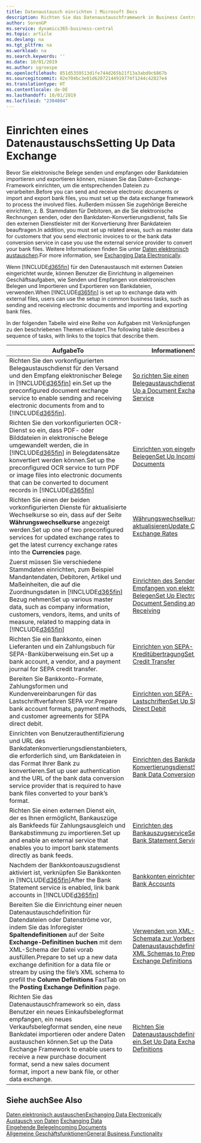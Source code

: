```yaml
---
title: Datenaustausch einrichten | Microsoft Docs
description: Richten Sie das Datenaustauschframework in Business Central ein.
author: SorenGP
ms.service: dynamics365-business-central
ms.topic: article
ms.devlang: na
ms.tgt_pltfrm: na
ms.workload: na
ms.search.keywords: ''
ms.date: 10/01/2019
ms.author: sgroespe
ms.openlocfilehash: 851d5359513d1fe744d265b21f13a3abd9c6867b
ms.sourcegitcommit: 02e704bc3e01d62072144919774f1244c42827e4
ms.translationtype: HT
ms.contentlocale: de-DE
ms.lasthandoff: 10/01/2019
ms.locfileid: "2304804"
---
```

# <a name="setting-up-data-exchange"></a><span data-ttu-id="8d481-103">Einrichten eines Datenaustauschs</span><span class="sxs-lookup"><span data-stu-id="8d481-103">Setting Up Data Exchange</span></span>
<span data-ttu-id="8d481-104">Bevor Sie elektronische Belege senden und empfangen oder Bankdateien importieren und exportieren können, müssen Sie das Daten-Exchange-Framework einrichten, um die entsprechenden Dateien zu verarbeiten.</span><span class="sxs-lookup"><span data-stu-id="8d481-104">Before you can send and receive electronic documents or import and export bank files, you must set up the data exchange framework to process the involved files.</span></span> <span data-ttu-id="8d481-105">Außerdem müssen Sie zugehörige Bereiche einrichten, z. B. Stammdaten für Debitoren, an die Sie elektronische Rechnungen senden, oder den Bankdaten-Konvertierungsdienst, falls Sie den externen Dienstleister mit der Konvertierung Ihrer Bankdateien beauftragen.</span><span class="sxs-lookup"><span data-stu-id="8d481-105">In addition, you must set up related areas, such as master data for customers that you send electronic invoices to or the bank data conversion service in case you use the external service provider to convert your bank files.</span></span> <span data-ttu-id="8d481-106">Weitere Informationen finden Sie unter [Daten elektronisch austauschen](across-data-exchange.md).</span><span class="sxs-lookup"><span data-stu-id="8d481-106">For more information, see [Exchanging Data Electronically](across-data-exchange.md).</span></span>  

 <span data-ttu-id="8d481-107">Wenn [!INCLUDE[d365fin](includes/d365fin_md.md)] für den Datenaustausch mit externen Dateien eingerichtet wurde, können Benutzer die Einrichtung in allgemeinen Geschäftsaufgaben, wie Senden und Empfangen von elektronischen Belegen und Importieren und Exportieren von Bankdateien, verwenden.</span><span class="sxs-lookup"><span data-stu-id="8d481-107">When [!INCLUDE[d365fin](includes/d365fin_md.md)] is set up to exchange data with external files, users can use the setup in common business tasks, such as sending and receiving electronic documents and importing and exporting bank files.</span></span>  

 <span data-ttu-id="8d481-108">In der folgenden Tabelle wird eine Reihe von Aufgaben mit Verknüpfungen zu den beschriebenen Themen erläutert.</span><span class="sxs-lookup"><span data-stu-id="8d481-108">The following table describes a sequence of tasks, with links to the topics that describe them.</span></span>  

|<span data-ttu-id="8d481-109">**Aufgabe**</span><span class="sxs-lookup"><span data-stu-id="8d481-109">**To**</span></span>|<span data-ttu-id="8d481-110">**Informationen**</span><span class="sxs-lookup"><span data-stu-id="8d481-110">**See**</span></span>|  
|------------|-------------|  
|<span data-ttu-id="8d481-111">Richten Sie den vorkonfigurierten Belegaustauschdienst für den Versand und den Empfang elektronischer Belege in [!INCLUDE[d365fin](includes/d365fin_md.md)] ein.</span><span class="sxs-lookup"><span data-stu-id="8d481-111">Set up the preconfigured document exchange service to enable sending and receiving electronic documents from and to [!INCLUDE[d365fin](includes/d365fin_md.md)].</span></span>|[<span data-ttu-id="8d481-112">So richten Sie einen Belegaustauschdienst ein</span><span class="sxs-lookup"><span data-stu-id="8d481-112">Set Up a Document Exchange Service</span></span>](across-how-to-set-up-a-document-exchange-service.md)|  
|<span data-ttu-id="8d481-113">Richten Sie den vorkonfigurierten OCR-Dienst so ein, dass PDF- oder Bilddateien in elektronische Belege umgewandelt werden, die in [!INCLUDE[d365fin](includes/d365fin_md.md)] in Belegdatensätze konvertiert werden können.</span><span class="sxs-lookup"><span data-stu-id="8d481-113">Set up the preconfigured OCR service to turn PDF or image files into electronic documents that can be converted to document records in [!INCLUDE[d365fin](includes/d365fin_md.md)]</span></span>|[<span data-ttu-id="8d481-114">Einrichten von eingehenden Belegen</span><span class="sxs-lookup"><span data-stu-id="8d481-114">Set Up Incoming Documents</span></span>](across-how-setup-income-documents.md)|  
|<span data-ttu-id="8d481-115">Richten Sie einen der beiden vorkonfigurierten Dienste für aktualisierte Wechselkurse so ein, dass auf der Seite **Währungswechselkurse** angezeigt werden.</span><span class="sxs-lookup"><span data-stu-id="8d481-115">Set up one of two preconfigured services for updated exchange rates to get the latest currency exchange rates into the **Currencies** page.</span></span>|[<span data-ttu-id="8d481-116">Währungswechselkurse aktualisieren</span><span class="sxs-lookup"><span data-stu-id="8d481-116">Update Currency Exchange Rates</span></span>](finance-how-update-currencies.md)|  
|<span data-ttu-id="8d481-117">Zuerst müssen Sie verschiedene Stammdaten einrichten, zum Beispiel Mandantendaten, Debitoren, Artikel und Maßeinheiten, die auf die Zuordnungsdaten in [!INCLUDE[d365fin](includes/d365fin_md.md)] Bezug nehmen</span><span class="sxs-lookup"><span data-stu-id="8d481-117">Set up various master data, such as company information, customers, vendors, items, and units of measure, related to mapping data in [!INCLUDE[d365fin](includes/d365fin_md.md)]</span></span>|[<span data-ttu-id="8d481-118">Einrichten des Senden und Empfangen von elektronischen Belegen</span><span class="sxs-lookup"><span data-stu-id="8d481-118">Set Up Electronic Document Sending and Receiving</span></span>](across-how-to-set-up-electronic-document-sending-and-receiving.md)|  
|<span data-ttu-id="8d481-119">Richten Sie ein Bankkonto, einen Lieferanten und ein Zahlungsbuch für SEPA-Banküberweisung ein.</span><span class="sxs-lookup"><span data-stu-id="8d481-119">Set up a bank account, a vendor, and a payment journal for SEPA credit transfer.</span></span>|[<span data-ttu-id="8d481-120">Einrichten von SEPA-Kreditübertragung</span><span class="sxs-lookup"><span data-stu-id="8d481-120">Set Up SEPA Credit Transfer</span></span>](finance-how-to-set-up-sepa-credit-transfer.md)|  
|<span data-ttu-id="8d481-121">Bereiten Sie Bankkonto-Formate, Zahlungsformen und Kundenvereinbarungen für das Lastschriftverfahren SEPA vor.</span><span class="sxs-lookup"><span data-stu-id="8d481-121">Prepare bank account formats, payment methods, and customer agreements for SEPA direct debit.</span></span>|[<span data-ttu-id="8d481-122">Einrichten von SEPA-Lastschriften</span><span class="sxs-lookup"><span data-stu-id="8d481-122">Set Up SEPA Direct Debit</span></span>](finance-how-to-set-up-sepa-direct-debit.md)|  
|<span data-ttu-id="8d481-123">Einrichten von Benutzerauthentifizierung und URL des Bankdatenkonvertierungsdienstanbieters, die erforderlich sind, um Bankdateien in das Format Ihrer Bank zu konvertieren.</span><span class="sxs-lookup"><span data-stu-id="8d481-123">Set up user authentication and the URL of the bank data conversion service provider that is required to have bank files converted to your bank’s format.</span></span>|[<span data-ttu-id="8d481-124">Einrichten des Bankdaten-Konvertierungsdienst</span><span class="sxs-lookup"><span data-stu-id="8d481-124">Set Up the Bank Data Conversion Service</span></span>](bank-how-setup-bank-data-conversion-service.md)|  
|<span data-ttu-id="8d481-125">Richten Sie einen externen Dienst ein, der es Ihnen ermöglicht, Bankauszüge als Bankfeeds für Zahlungsausgleich und Bankabstimmung zu importieren.</span><span class="sxs-lookup"><span data-stu-id="8d481-125">Set up and enable an external service that enables you to import bank statements directly as bank feeds.</span></span>|[<span data-ttu-id="8d481-126">Einrichten des Bankauszugservice</span><span class="sxs-lookup"><span data-stu-id="8d481-126">Set Up the Bank Statement Service</span></span>](bank-how-setup-bank-statement-service.md)|  
|<span data-ttu-id="8d481-127">Nachdem der Bankkontoauszugsdienst aktiviert ist, verknüpfen Sie Bankkonten in [!INCLUDE[d365fin](includes/d365fin_md.md)]</span><span class="sxs-lookup"><span data-stu-id="8d481-127">After the Bank Statement service is enabled, link bank accounts in [!INCLUDE[d365fin](includes/d365fin_md.md)]</span></span>|[<span data-ttu-id="8d481-128">Bankkonten einrichten</span><span class="sxs-lookup"><span data-stu-id="8d481-128">Set Up Bank Accounts</span></span>](bank-how-setup-bank-accounts.md)|  
|<span data-ttu-id="8d481-129">Bereiten Sie die Einrichtung einer neuen Datenaustauschdefinition für Datendateien oder Datenströme vor, indem Sie das Inforegister **Spaltendefinitionen** auf der Seite **Exchange-Definitinen buchen** mit dem XML-Schema der Datei vorab ausfüllen.</span><span class="sxs-lookup"><span data-stu-id="8d481-129">Prepare to set up a new data exchange definition for a data file or stream by using the file’s XML schema to prefill the **Column Definitions** FastTab on the **Posting Exchange Definition** page.</span></span>|[<span data-ttu-id="8d481-130">Verwenden von XML-Schemata zur Vorbereitung der Datenaustauschdefinitionen</span><span class="sxs-lookup"><span data-stu-id="8d481-130">Use XML Schemas to Prepare Data Exchange Definitions</span></span>](across-how-to-use-xml-schemas-to-prepare-data-exchange-definitions.md)|  
|<span data-ttu-id="8d481-131">Richten Sie das Datenaustauschframework so ein, dass Benutzer ein neues Einkaufsbelegformat empfangen, ein neues Verkaufsbelegformat senden, eine neue Bankdatei importieren oder andere Daten austauschen können.</span><span class="sxs-lookup"><span data-stu-id="8d481-131">Set up the Data Exchange Framework to enable users to receive a new purchase document format, send a new sales document format, import a new bank file, or other data exchange.</span></span>|[<span data-ttu-id="8d481-132">Richten Sie Datenaustauschdefinitionen ein.</span><span class="sxs-lookup"><span data-stu-id="8d481-132">Set Up Data Exchange Definitions</span></span>](across-how-to-set-up-data-exchange-definitions.md)|  

## <a name="see-also"></a><span data-ttu-id="8d481-133">Siehe auch</span><span class="sxs-lookup"><span data-stu-id="8d481-133">See Also</span></span>  
[<span data-ttu-id="8d481-134">Daten elektronisch austauschen</span><span class="sxs-lookup"><span data-stu-id="8d481-134">Exchanging Data Electronically</span></span>](across-data-exchange.md)  
<span data-ttu-id="8d481-135">[Austausch von Daten](across-exchange-data.md) </span><span class="sxs-lookup"><span data-stu-id="8d481-135">[Exchanging Data](across-exchange-data.md) </span></span>  
[<span data-ttu-id="8d481-136">Eingehende Belege</span><span class="sxs-lookup"><span data-stu-id="8d481-136">Incoming Documents</span></span>](across-income-documents.md)  
[<span data-ttu-id="8d481-137">Allgemeine Geschäftsfunktionen</span><span class="sxs-lookup"><span data-stu-id="8d481-137">General Business Functionality</span></span>](ui-across-business-areas.md)  
